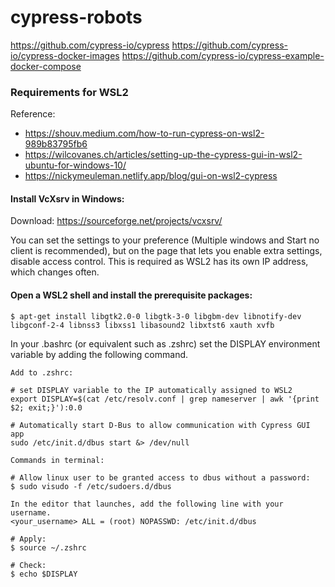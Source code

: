 # cypress-robots

https://github.com/cypress-io/cypress
https://github.com/cypress-io/cypress-docker-images
https://github.com/cypress-io/cypress-example-docker-compose

### Requirements for WSL2

Reference:

- https://shouv.medium.com/how-to-run-cypress-on-wsl2-989b83795fb6
- https://wilcovanes.ch/articles/setting-up-the-cypress-gui-in-wsl2-ubuntu-for-windows-10/
- https://nickymeuleman.netlify.app/blog/gui-on-wsl2-cypress

#### Install VcXsrv in Windows:

Download: https://sourceforge.net/projects/vcxsrv/

You can set the settings to your preference (Multiple windows and Start no client is recommended), but on the page that lets you enable extra settings, disable access control. This is required as WSL2 has its own IP address, which changes often.

#### Open a WSL2 shell and install the prerequisite packages:

```
$ apt-get install libgtk2.0-0 libgtk-3-0 libgbm-dev libnotify-dev libgconf-2-4 libnss3 libxss1 libasound2 libxtst6 xauth xvfb
```

In your .bashrc (or equivalent such as .zshrc) set the DISPLAY environment variable by adding the following command.

```
Add to .zshrc:

# set DISPLAY variable to the IP automatically assigned to WSL2
export DISPLAY=$(cat /etc/resolv.conf | grep nameserver | awk '{print $2; exit;}'):0.0

# Automatically start D-Bus to allow communication with Cypress GUI app
sudo /etc/init.d/dbus start &> /dev/null

Commands in terminal:

# Allow linux user to be granted access to dbus without a password:
$ sudo visudo -f /etc/sudoers.d/dbus

In the editor that launches, add the following line with your username.
<your_username> ALL = (root) NOPASSWD: /etc/init.d/dbus

# Apply:
$ source ~/.zshrc

# Check:
$ echo $DISPLAY
```

